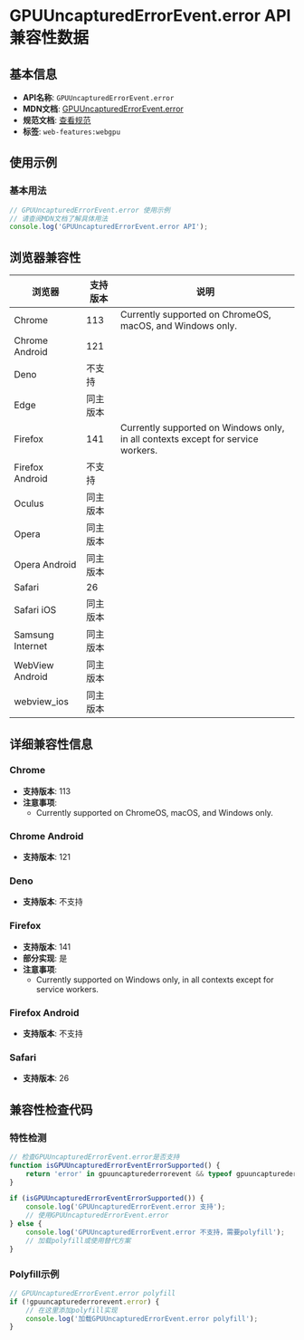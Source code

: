 # GPUUncapturedErrorEvent.error API 兼容性数据

## 基本信息

- **API名称**: `GPUUncapturedErrorEvent.error`
- **MDN文档**: [GPUUncapturedErrorEvent.error](https://developer.mozilla.org/docs/Web/API/GPUUncapturedErrorEvent/error)
- **规范文档**: [查看规范](https://gpuweb.github.io/gpuweb/#dom-gpuuncapturederroreventinit-error)
- **标签**: `web-features:webgpu`

## 使用示例

### 基本用法

```javascript
// GPUUncapturedErrorEvent.error 使用示例
// 请查阅MDN文档了解具体用法
console.log('GPUUncapturedErrorEvent.error API');
```

## 浏览器兼容性

| 浏览器 | 支持版本 | 说明 |
|--------|----------|------|
| Chrome | 113 | Currently supported on ChromeOS, macOS, and Windows only. |
| Chrome Android | 121 |  |
| Deno | 不支持 |  |
| Edge | 同主版本 |  |
| Firefox | 141 | Currently supported on Windows only, in all contexts except for service workers. |
| Firefox Android | 不支持 |  |
| Oculus | 同主版本 |  |
| Opera | 同主版本 |  |
| Opera Android | 同主版本 |  |
| Safari | 26 |  |
| Safari iOS | 同主版本 |  |
| Samsung Internet | 同主版本 |  |
| WebView Android | 同主版本 |  |
| webview_ios | 同主版本 |  |

## 详细兼容性信息

### Chrome

- **支持版本**: 113
- **注意事项**:
  - Currently supported on ChromeOS, macOS, and Windows only.

### Chrome Android

- **支持版本**: 121

### Deno

- **支持版本**: 不支持

### Firefox

- **支持版本**: 141
- **部分实现**: 是
- **注意事项**:
  - Currently supported on Windows only, in all contexts except for service workers.

### Firefox Android

- **支持版本**: 不支持

### Safari

- **支持版本**: 26

## 兼容性检查代码

### 特性检测

```javascript
// 检查GPUUncapturedErrorEvent.error是否支持
function isGPUUncapturedErrorEventErrorSupported() {
    return 'error' in gpuuncapturederrorevent && typeof gpuuncapturederrorevent.error === 'function';
}

if (isGPUUncapturedErrorEventErrorSupported()) {
    console.log('GPUUncapturedErrorEvent.error 支持');
    // 使用GPUUncapturedErrorEvent.error
} else {
    console.log('GPUUncapturedErrorEvent.error 不支持，需要polyfill');
    // 加载polyfill或使用替代方案
}
```

### Polyfill示例

```javascript
// GPUUncapturedErrorEvent.error polyfill
if (!gpuuncapturederrorevent.error) {
    // 在这里添加polyfill实现
    console.log('加载GPUUncapturedErrorEvent.error polyfill');
}
```

